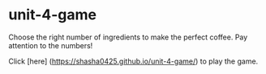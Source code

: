 # unit-4-game #

Choose the right number of ingredients to make the perfect coffee. Pay attention to the numbers!

Click [here] (https://shasha0425.github.io/unit-4-game/) to play the game.
